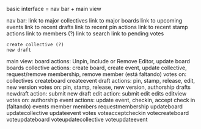 basic interface = nav bar + main view

nav bar:
    link to major collectives
    link to major boards
    link to upcoming events
    link to recent drafts
    link to recent pin actions
    link to recent stamp actions
    link to members (?)
    link to search
    link to pending votes

    create collective (?)
    new draft 


main view:
    board
        actions: Unpin, Include or Remove Editor, update board
    boards
    collective
        actions: create board, create event, update collective, request/remove membership, remove member (está faltando)
        votes on: 
    collectives
    createboard
    createevent
    draft
        actions: pin, stamp, release, edit, new version
        votes on: pin, stamp, release, new version, authorship 
    drafts
    newdraft
        action: submit new draft
    edit
        action: submit edit
    edits
    editview
        votes on: authorship
    event
        actions: update event, checkin, accept check in (faltando)
    events
    member
    members
    requestmembership
    updateboard
    updatecollective
    updateevent
    votes
    voteacceptcheckin
    votecreateboard
    voteupdateboard
    voteupdatecollective
    voteupdateevent




